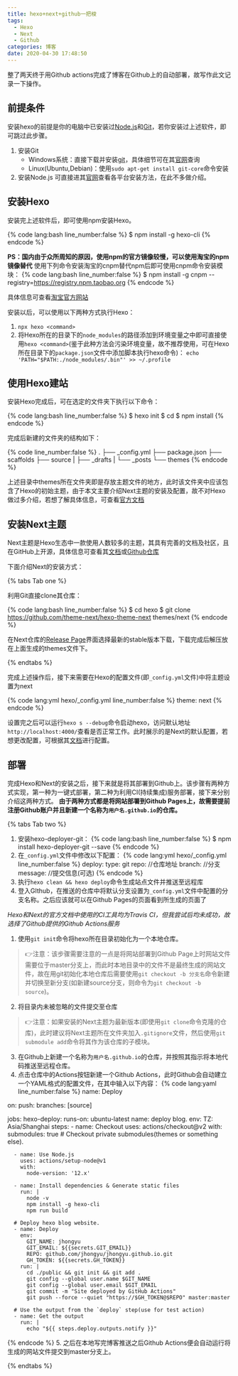 ```yaml
---
title: hexo+next+github一把梭
tags:
  - Hexo
  - Next
  - Github
categories: 博客
date: 2020-04-30 17:48:50
---
```



整了两天终于用Github actions完成了博客在Github上的自动部署，故写作此文记录一下操作。
<!--more-->

## 前提条件

安装hexo的前提是你的电脑中已安装过[Node.js](nodejs.org)和[Git](git-scm.com)，若你安装过上述软件，即可跳过此步骤。

1. 安装Git
    - Windows系统：直接下载并安装[git](https://git-scm.com/download/win)，具体细节可在其[官网](https://git-scm.com/)查询
    - Linux(Ubuntu,Debian)：使用`sudo apt-get install git-core`命令安装
2. 安装Node.js
    可直接进其[官网](nodejs.org)查看各平台安装方法，在此不多做介绍。

## 安装Hexo

安装完上述软件后，即可使用npm安装Hexo。

{% code lang:bash line_number:false %}
    $ npm install -g hexo-cli
{% endcode %}

**PS：国内由于众所周知的原因，使用npm的官方镜像较慢，可以使用淘宝的npm镜像替代**
使用下列命令安装淘宝的cnpm替代npm后即可使用cnpm命令安装模块：
{% code lang:bash line_number:false %}
    $ npm install -g cnpm --registry=https://registry.npm.taobao.org
{% endcode %}


具体信息可查看[淘宝官方网站](https://developer.aliyun.com/mirror/NPM?from=tnpm)

安装以后，可以使用以下两种方式执行Hexo：

1. `npx hexo <command>`
2. 将Hexo所在的目录下的`node_modules`的路径添加到环境变量之中即可直接使用`hexo <command>`(鉴于此种方法会污染环境变量，故不推荐使用，可在Hexo所在目录下的`package.json`文件中添加脚本执行hexo命令)：
    `echo 'PATH="$PATH:./node_modules/.bin"' >> ~/.profile`

## 使用Hexo建站

安装Hexo完成后，可在选定的文件夹下执行以下命令：

{% code lang:bash line_number:false %}
    $ hexo init <folder>
    $ cd <folder>
    $ npm install
{% endcode %}

完成后新建的文件夹的结构如下：

{% code line_number:false %}
.
├── _config.yml
├── package.json
├── scaffolds
├── source
|   ├── _drafts
|   └── _posts
└── themes
{% endcode %}

上述目录中themes所在文件夹即是存放主题文件的地方，此时该文件夹中应该包含了Hexo的初始主题，由于本文主要介绍Next主题的安装及配置，故不对Hexo做过多介绍，若想了解具体信息，可查看[官方文档](https://hexo.io/zh-cn/docs/)

## 安装Next主题

Next主题是Hexo生态中一款使用人数较多的主题，其具有完善的文档及社区，且在GitHub上开源，具体信息可查看其[文档](https://theme-next.org/docs/getting-started/)或[Github仓库](https://github.com/theme-next/hexo-theme-next)

下面介绍Next的安装方式：

{% tabs Tab one %}
<!-- tab 最新版本@text-width -->
利用Git直接clone其仓库：

{% code lang:bash line_number:false %}
    $ cd hexo
    $ git clone https://github.com/theme-next/hexo-theme-next  themes/next
{% endcode %}

<!-- endtab -->

<!-- tab 稳定版本@text-width -->
在Next仓库的[Release Page](https://github.com/theme-next/hexo-theme-next/releases)界面选择最新的stable版本下载，下载完成后解压放在上面生成的themes文件下。
<!-- endtab -->
{% endtabs %}

完成上述操作后，接下来需要在Hexo的配置文件(即`_config.yml`文件)中将主题设置为next

{% code lang:yml hexo/_config.yml line_number:false %}
    theme: next
{% endcode %}

设置完之后可以运行`hexo s --debug`命令启动hexo，访问默认地址`http://localhost:4000/`查看是否正常工作。此时展示的是Next的默认配置，若想更改配置，可根据其[文档](https://theme-next.org/docs/getting-started/)进行配置。

## 部署

完成Hexo和Next的安装之后，接下来就是将其部署到Github上。该步骤有两种方式实现，第一种为一键式部署，第二种为利用CI(持续集成)服务部署，接下来分别介绍这两种方式。
**由于两种方式都是将网站部署到Github Pages上，故需要提前注册Github账户并且新建一个名称为`用户名.github.io`的仓库。**

{% tabs Tab two %}
<!-- tab 一键式部署@text-width -->
1. 安装hexo-deployer-git：
{% code lang:bash line_number:false %}
$ npm install hexo-deployer-git --save
{% endcode %}
2. 在`_config.yml`文件中修改以下配置：
{% code lang:yml hexo/_config.yml line_number:false %}
deploy:
    type: git
    repo: //仓库地址
    branch: //分支
    message: //提交信息(可选)
{% endcode %}
3. 执行`hexo clean && hexo deploy`命令生成站点文件并推送至远程库
4. 登入GIthub，在推送的仓库中将默认分支设置为`_config.yml`文件中配置的分支名称。之后应该就可以在Github Pages的页面看到所生成的页面了
<!-- endtab -->

<!-- tab 持续集成方式@text-width -->
*Hexo和Next的官方文档中使用的CI工具均为Travis CI，但我尝试后均未成功，故选择了Github提供的Github Actions服务*
1. 使用`git init`命令将hexo所在目录初始化为一个本地仓库。
>👉注意：该步骤需要注意的一点是将网站部署到Github Page上时网站文件需要位于master分支上，而此时本地目录中的文件不是最终生成的网站文件，故在用git初始化本地仓库后需要使用`git checkout -b 分支名`命令新建并切换至新分支(如新建source分支，则命令为`git checkout -b source`)。
2. 将目录内未被忽略的文件提交至仓库
>👉注意：如果安装的Next主题为最新版本(即使用`git clone`命令克隆的仓库)，此时建议将Next主题所在文件夹加入`.gitignore`文件，然后使用`git submodule add`命令将其作为该仓库的子模块。
3. 在Github上新建一个名称为`用户名.github.io`的仓库，并按照其指示将本地代码推送至远程仓库。
4. 点击仓库中的Actions按钮新建一个Github Actions，此时Github会自动建立一个YAML格式的配置文件，在其中输入以下内容：
{% code lang:yaml line_number:false %}
name: Deploy

on:
    push:
     branches: [source]

jobs:
  hexo-deploy:
    runs-on: ubuntu-latest
    name: deploy blog.
    env:
      TZ: Asia/Shanghai
    steps:
      - name: Checkout
        uses: actions/checkout@v2
        with:
          submodules: true # Checkout private submodules(themes or something else).

      - name: Use Node.js
        uses: actions/setup-node@v1
        with:
          node-version: '12.x'

      - name: Install dependencies & Generate static files
        run: |
          node -v
          npm install -g hexo-cli
          npm run build

      # Deploy hexo blog website.
      - name: Deploy
        env:
          GIT_NAME: jhongyu
          GIT_EMAIL: ${{secrets.GIT_EMAIL}}
          REPO: github.com/jhongyu/jhongyu.github.io.git
          GH_TOKEN: ${{secrets.GH_TOKEN}}
        run: |
          cd ./public && git init && git add .
          git config --global user.name $GIT_NAME
          git config --global user.email $GIT_EMAIL
          git commit -m "Site deployed by GitHub Actions"
          git push --force --quiet "https://$GH_TOKEN@$REPO" master:master

      # Use the output from the `deploy` step(use for test action)
      - name: Get the output
        run: |
          echo "${{ steps.deploy.outputs.notify }}"

{% endcode %}
5. 之后在本地写完博客推送之后Github Actions便会自动运行将生成的网站文件提交到master分支上。
<!-- endtab -->
{% endtabs %}
